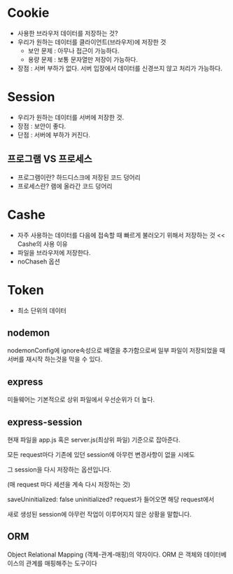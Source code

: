 # Cookie

- 사용한 브라우저 데이터를 저장하는 것?
- 우리가 원하는 데이터를 클라이언트(브라우저)에 저장한 것
  - 보안 문제 : 아무나 접근이 가능하다.
  - 용량 문제 : 보통 문자열만 저장이 가능하다.
- 장점 : 서버 부하가 없다. 서버 입장에서 데이터를 신경쓰지 않고 처리가 가능하다.

# Session

- 우리가 원하는 데이터를 서버에 저장한 것.
- 장점 : 보안이 좋다.
- 단점 : 서버에 부하가 커진다.

## 프로그램 VS 프로세스

- 프로그램이란? 하드디스크에 저장된 코드 덩어리
- 프로세스란? 램에 올라간 코드 덩어리

# Cashe

- 자주 사용하는 데이터를 다음에 접속할 때 빠르게 불러오기 위해서 저장하는 것 << Cashe의 사용 이유
- 파일을 브라우저에 저장한다.
- noChaseh 옵션

# Token

- 최소 단위의 데이터

## nodemon

nodemonConfig에 ignore속성으로 배열을 추가함으로써 일부 파일이 저장되었을 때 서버를 재시작 하는것을 막을 수 있다.

## express

미들웨어는 기본적으로 상위 파일에서 우선순위가 더 높다.

## express-session

현재 파일을 app.js 혹은 server.js(최상위 파일) 기준으로 잡아준다.

모든 request마다 기존에 있던 session에 아무런 변경사항이 없을 시에도

그 session을 다시 저장하는 옵션입니다.

(매 request 마다 세션을 계속 다시 저장하는 것)

saveUninitialized: false
uninitialized?
request가 들어오면 해당 request에서

새로 생성된 session에 아무런 작업이 이루어지지 않은 상황을 말합니다.

## ORM

Object Relational Mapping (객체-관계-매핑)의 약자이다. ORM 은 객체와 데이터베이스의 관계를 매핑해주는 도구이다
